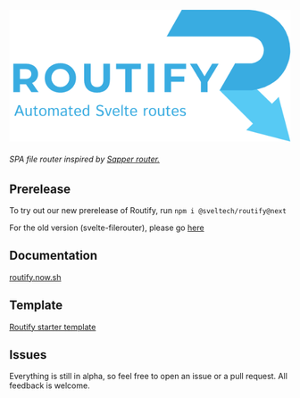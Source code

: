 ![](./routify.png)

###### SPA file router inspired by [Sapper router.](https://sapper.svelte.dev/docs#File_naming_rules)

## Prerelease
To try out our new prerelease of Routify, run ``npm i @sveltech/routify@next``

For the old version (svelte-filerouter), please go [here](https://github.com/sveltech/routify/tree/v1)

## Documentation
[routify.now.sh](https://routify.now.sh/docs/introduction)

## Template
[Routify starter template](https://github.com/sveltech/routify-starter)

## Issues
Everything is still in alpha, so feel free to open an issue or a pull request. All feedback is welcome.
